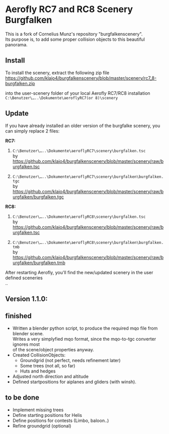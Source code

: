 # Aerofly RC7 and RC8 Scenery Burgfalken
This is a fork of Cornelius Munz's repository "burgfalkenscenery".  
Its purpose is, to add some proper collision objects to this beautiful panorama.



## Install
To install the scenery, extract the following zip file   
https://github.com/klajo4/burgfalkenscenery/blob/master/scenery/rc7_8-burgfalken.zip  

into the user-scenery folder of your local Aerofly RC7/RC8 installation  
```C:\Benutzer\…..\Dokumente\aeroflyRC7(or 8)\scenery``` 


## Update
If you have already installed an older version of the burgfalke scenery, you can simply replace 2 files:  

**RC7:**
1.	```C:\Benutzer\…..\Dokumente\aeroflyRC7\scenery\burgfalken.tsc```  
	by https://github.com/klajo4/burgfalkenscenery/blob/master/scenery/raw/burgfalken.tsc  
	
2.  ```C:\Benutzer\…..\Dokumente\aeroflyRC7\scenery\burgfalken\burgfalken.tgc```   
	by https://github.com/klajo4/burgfalkenscenery/blob/master/scenery/raw/burgfalken/burgfalken.tgc  

**RC8:**
1.	```C:\Benutzer\…..\Dokumente\aeroflyRC8\scenery\burgfalken.tsc```  
	by https://github.com/klajo4/burgfalkenscenery/blob/master/scenery/raw/burgfalken.tsc  
	
2. 	```C:\Benutzer\…..\Dokumente\aeroflyRC8\scenery\burgfalken\burgfalken.tmb```   
	by https://github.com/klajo4/burgfalkenscenery/blob/master/scenery/raw/burgfalken/burgfalken.tmb  
	
After restarting Aerofly, you'll find the new/updated scenery in the user defined sceneries  
..

## Version 1.1.0:

## finished
- Written a blender python script, to produce the required mqo file from blender scene.  
  Writes a very simplyfied mqo format, since the mqo-to-tgc converter ignores most   
  of the scene/object properties anyway.
- Created CollisionObjects:
	- Groundgrid (not perfect, needs refinement later)
	- Some trees (not all, so far)
	- Huts and hedges
- Adjusted north direction and altitude 
- Defined startpositions for aiplanes and gliders (with winsh).

## to be done
- Implement missing trees 
- Define starting positions for Helis
- Define positions for contests (Limbo, baloon..)
- Refine groundgrid (optional)

